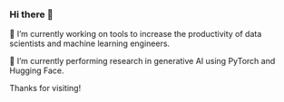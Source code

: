 ### Hi there 👋

🔭 I’m currently working on tools to increase the productivity of data scientists and machine learning engineers.

🌱 I’m currently performing research in generative AI using PyTorch and Hugging Face.

Thanks for visiting!

<!--
**benpodraza/benpodraza** is a ✨ _special_ ✨ repository because its `README.md` (this file) appears on your GitHub profile.

Here are some ideas to get you started:

- 
- 
- 👯 I’m looking to collaborate on ...
- 🤔 I’m looking for help with ...
- 💬 Ask me about ...
- 📫 How to reach me: ...
- 😄 Pronouns: ...
- ⚡ Fun fact: ...
-->

